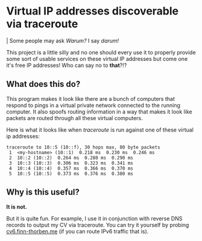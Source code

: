 # Virtual IP addresses discoverable via traceroute
| Some people may ask *Warum?* I say *darum!*

This project is a little silly and no one should every use it to properly provide some sort of usable services on these
virtual IP addresses but come one it's free IP addresses! Who can say no to **that**?!? 

## What does this do?
This program makes it look like there are a bunch of computers that respond to pings in a virtual private network 
connected to the running computer.
It also spoofs routing information in a way that makes it look like packets are routed through all these virtual
computers.

Here is what it looks like when _traceroute_ is run against one of these virtual ip addresses:
```shell                                                                                                                                   0
traceroute to 10::5 (10::f), 30 hops max, 80 byte packets
 1  <my-hostname> (10::1)  0.218 ms  0.230 ms  0.246 ms
 2  10::2 (10::2)  0.264 ms  0.280 ms  0.290 ms
 3  10::3 (10::3)  0.306 ms  0.323 ms  0.341 ms
 4  10::4 (10::4)  0.357 ms  0.366 ms  0.370 ms
 5  10::5 (10::5)  0.373 ms  0.376 ms  0.380 ms
```

## Why is this useful?
**It is not.**

But it is quite fun.
For example, I use it in conjunction with reverse DNS records to output my CV via traceroute.
You can try it yourself by probing [cv6.finn-thorben.me]() (if you can route IPv6 traffic that is).

